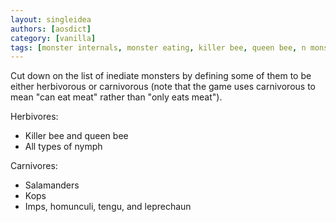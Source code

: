 ```yaml
---
layout: singleidea
authors: [aosdict]
category: [vanilla]
tags: [monster internals, monster eating, killer bee, queen bee, n monster class, K monster class, salamander, imp, homunculus, tengu, leprechaun]
---
```

Cut down on the list of inediate monsters by defining some of them to be either herbivorous or carnivorous (note that the game uses carnivorous to mean "can eat meat" rather than "only eats meat").

Herbivores:
* Killer bee and queen bee
* All types of nymph

Carnivores:
* Salamanders
* Kops
* Imps, homunculi, tengu, and leprechaun

